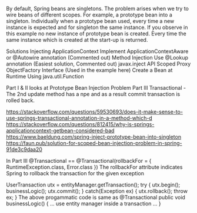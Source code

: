 By default, Spring beans are singletons. 
The problem arises when we try to wire beans of different scopes. For example, a prototype bean into a singleton.
Individually when a prototype bean used, every time a new instance is expected and for singleton the same instance.
If you observe in this example no new instance of prototype bean is created. Every time the same instance which is created at the start-up is returned.

Solutions
Injecting ApplicationContext   Implement ApplicationContextAware or @Autowire annotation (Commented out)
Method Injection               Use @Lookup annotation (Easiest solution, Commented out)
javax.inject API
Scoped Proxy
ObjectFactory Interface (Used in the example here)
Create a Bean at Runtime Using java.util.Function

Part I & II looks at Prototype Bean Injection Problem
Part III Transactional - The 2nd update method has a npe and as a result commit transaction is rolled back.

https://stackoverflow.com/questions/59530693/does-it-make-sense-to-use-springs-transactional-annotation-in-a-method-which-d
https://stackoverflow.com/questions/812415/why-is-springs-applicationcontext-getbean-considered-bad
https://www.baeldung.com/spring-inject-prototype-bean-into-singleton
https://faun.pub/solution-for-scoped-bean-injection-problem-in-spring-91de3c9daa20


In Part III
@Transactional ==  @Transactional(rollbackFor = { RuntimeException.class, Error.class })
The rollbackFor attribute indicates Spring to rollback the transaction for the given exception

UserTransaction utx = entityManager.getTransaction(); 
try { 
    utx.begin(); 
    businessLogic();
    utx.commit(); 
} catch(Exception ex) { 
    utx.rollback(); 
    throw ex; 
} 
The above progammatic code is same as
@Transactional
public void businessLogic() {
... use entity manager inside a transaction ...
}